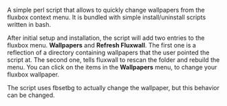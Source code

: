 A simple perl script that allows to quickly change wallpapers from the fluxbox context menu. It is bundled with simple install/uninstall scripts written in bash.

After initial setup and installation, the script will add two entries to the fluxbox menu. **Wallpapers** and **Refresh Fluxwall**. The first one is a reflection of a directory containing wallpapers that the user pointed the script at. The second one, tells fluxwall to rescan the folder and rebuild the menu. You can click on the items in the **Wallpapers** menu, to change your fluxbox wallpaper.

The script uses fbsetbg to actually change the wallpaper, but this behavior can be changed.